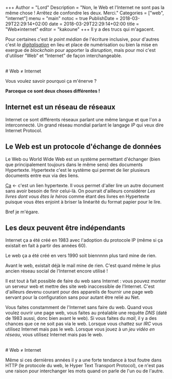 +++
Author = "Lord"
Description = "Non, le Web et l'Internet ne sont pas la même chose ! Arrêtez de confondre les deux. Merci."
Categories = ["web", "internet"]
menu = "main"
notoc = true
PublishDate = 2018-03-29T22:29:14+02:00
date = 2018-03-29T22:29:14+02:00
title = "Web≠internet"
editor = "kakoune"
+++
Il y a des trucs qui m'agacent.

Pour certaines c'est *le point médian* de l'écriture inclusive, pour d'autres c'est *la [digitalisation](https://toucher.rectal.digital/)* en lieu et place de numérisation ou bien la mise en exergue de *blockchain* pour apporter la *disruption*, mais pour moi c'est d'utiliser “Web” et “Internet” de façon interchangeable.

<br>
# Web ≠ Internet

Vous voulez savoir pourquoi ça m'énerve ?

**Parceque ce sont deux choses différentes !**

## Internet est un réseau de réseaux

Internet ce sont différents réseaux parlant une même langue et que l'on a interconnecté.
Un grand réseau mondial parlant le langage *IP* qui veux dire Internet Protocol.

## Le Web est un protocole d'échange de données

Le Web ou World Wide Web est un système permettant d'échanger (bien que principalement toujours dans le même sens) des documents Hypertexte.
Hypertexte c'est le système qui permet de lier plusieurs documents entre eux via des liens.

[Ça](http://perdu.com/) ← c'est un lien hypertexte.
Il vous permet d'aller lire un autre document sans avoir besoin de finir celui-là.
On pourrait d'ailleurs considérer *Les livres dont vous êtes le héros* comme étant des livres en Hypertexte puisque vous êtes enjoint à briser la linéarité du format papier pour le lire.

Bref je m'égare.

## Les deux peuvent être indépendants

Internet ça a été créé en 1983 avec l'adoption du protocole IP (même si ça existait en fait à partir des années 60).

Le web ça a été créé en vers 1990 soit biennnnn plus tard mine de rien.

Avant le web, existait déjà le mail mine de rien.
C'est quand même le plus ancien réseau social de l'Internet encore utilisé !

Il est tout à fait possible de faire du web sans Internet : vous pouvez monter un serveur web et mettre des site web inaccessible de l'Internet.
C'est d'ailleurs devenu courant pour des appareils de fournir une page web servant pour la configuration sans pour autant être relié au Net.

Vous faites constamment de l'Internet sans faire du web.
Quand vous voulez ouvrir une page web, vous faites au préalable une requête *DNS* (daté de 1983 aussi, donc bien avant le web).
Si vous faites du *mail*, il y a des chances que ce ne soit pas via le web.
Lorsque vous chattez sur *IRC* vous utilisez Internet mais pas le web.
Lorsque vous jouez à un *jeu vidéo en réseau*, vous utilisez Internet mais pas le web.

<br>
# Web ≠ Internet

Même si ces dernières années il y a une forte tendance à tout foutre dans HTTP (le protocole du web, le Hyper Text Transport Protocol), ce n'est pas une raison pour interchanger les mots quand on parle de l'un ou de l'autre.

